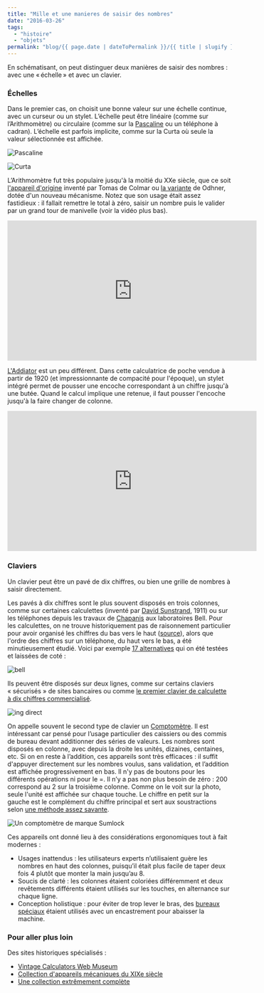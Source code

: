 ```yaml
---
title: "Mille et une manieres de saisir des nombres"
date: "2016-03-26"
tags:
  - "histoire"
  - "objets"
permalink: "blog/{{ page.date | dateToPermalink }}/{{ title | slugify }}/"
---
```


En schématisant, on peut distinguer deux manières de saisir des nombres : avec une « échelle » et avec un clavier.

### Échelles

Dans le premier cas, on choisit une bonne valeur sur une échelle continue, avec un curseur ou un stylet. L’échelle peut être linéaire (comme sur l’Arithmomètre) ou circulaire (comme sur la [Pascaline](https://fr.wikipedia.org/wiki/Pascaline#Roue_d.27inscription) ou un téléphone à cadran). L’échelle est parfois implicite, comme sur la Curta où seule la valeur sélectionnée est affichée.

![Pascaline](/assets/images/640px-Arts_et_Metiers_Pascaline_dsc03869.jpg " Pascaline")

![Curta](/assets/images/Curta-Image08a-227x415.png " Curta")

L’Arithmomètre fut très populaire jusqu'à la moitié du XXe siècle, que ce soit [l'appareil d'origine](https://www.youtube.com/watch?v=aDN4s8ElxqE) inventé par Tomas de Colmar ou [la variante](https://en.wikipedia.org/wiki/Odhner_Arithmometer) de Odhner, dotée d'un nouveau mécanisme. Notez que son usage était assez fastidieux : il fallait remettre le total à zéro, saisir un nombre puis le valider par un grand tour de manivelle (voir la vidéo plus bas).

<iframe width="560" height="315" src="https://www.youtube-nocookie.com/embed/aDN4s8ElxqE?rel=0" frameborder="0" allowfullscreen></iframe>

[L'Addiator](https://fr.wikipedia.org/wiki/Calculatrice_%C3%A0_crosses) est un peu différent. Dans cette calculatrice de poche vendue à partir de 1920 (et impressionnante de compacité pour l'époque), un stylet intégré permet de pousser une encoche correspondant à un chiffre jusqu'à une butée. Quand le calcul implique une retenue, il faut pousser l'encoche jusqu'à la faire changer de colonne.

<iframe width="560" height="315" src="https://www.youtube-nocookie.com/embed/kE-8rAU3YO4?rel=0" frameborder="0" allowfullscreen></iframe>

### Claviers

Un clavier peut être un pavé de dix chiffres, ou bien une grille de nombres à saisir directement.

Les pavés à dix chiffres sont le plus souvent disposés en trois colonnes, comme sur certaines calculettes (inventé par [David Sunstrand](http://retrocalculators.com/sundstrand.htm), 1911) ou sur les téléphones depuis les travaux de [Chapanis](https://en.wikipedia.org/wiki/Alphonse_Chapanis) aux laboratoires Bell. Pour les calculettes, on ne trouve historiquement pas de raisonnement particulier pour avoir organisé les chiffres du bas vers le haut ([source](http://www.vcalc.net/Keyboard.htm)), alors que l'ordre des chiffres sur un téléphone, du haut vers le bas, a été minutieusement étudié. Voici par exemple [17 alternatives](http://www.theatlantic.com/technology/archive/2013/08/the-17-designs-that-bell-almost-used-for-the-layout-of-telephone-buttons/279237/) qui on été testées et laissées de coté :

![bell](/assets/images/bell-708x1024.jpg)

Ils peuvent être disposés sur deux lignes, comme sur certains claviers « sécurisés » de sites bancaires ou comme [le premier clavier de calculette à dix chiffres commercialisé](http://badonoer.blogspot.fr/2013/12/dalton-adding-machine-mechanism-and.html).

![ing direct](/assets/images/ing-direct.png " ING direct")

On appelle souvent le second type de clavier un [Comptomètre](https://fr.wikipedia.org/wiki/Comptom%C3%A8tre). Il est intéressant car pensé pour l’usage particulier des caissiers ou des commis de bureau devant additionner des séries de valeurs. Les nombres sont disposés en colonne, avec depuis la droite les unités, dizaines, centaines, etc. Si on en reste à l’addition, ces appareils sont très efficaces : il suffit d'appuyer directement sur les nombres voulus, sans validation, et l’addition est affichée progressivement en bas. Il n'y pas de boutons pour les différents opérations ni pour le =. Il n’y a pas non plus besoin de zéro : 200 correspond au 2 sur la troisième colonne. Comme on le voit sur la photo, seule l'unité est affichée sur chaque touche. Le chiffre en petit sur la gauche est le complément du chiffre principal et sert aux soustractions selon [une méthode assez savante](https://en.wikipedia.org/wiki/Method_of_complements).

![Un comptomètre de marque Sumlock](/assets/images/Sumlock_2a.jpg " Un comptomètre de marque Sumlock")

Ces appareils ont donné lieu à des considérations ergonomiques tout à fait modernes :

- Usages inattendus : les utilisateurs experts n’utilisaient guère les nombres en haut des colonnes, puisqu’il était plus facile de taper deux fois 4 plutôt que monter la main jusqu’au 8.
- Soucis de clarté : les colonnes étaient coloriées différemment et deux revêtements différents étaient utilisés sur les touches, en alternance sur chaque ligne.
- Conception holistique : pour éviter de trop lever le bras, des [bureaux spéciaux](http://www2.cruzio.com/~vagabond/Desks.html) étaient utilisés avec un encastrement pour abaisser la machine.

### Pour aller plus loin

Des sites historiques spécialisés :

- [Vintage Calculators Web Museum](http://www.vintagecalculators.com/index.html)
- [Collection d'appareils mécaniques du XIXe siècle](http://www.ami19.org/)
- [Une collection extrêmement complète](http://www.rechenmaschinen-illustrated.com/pictures_1623.htm#Schickard%20(1623))
